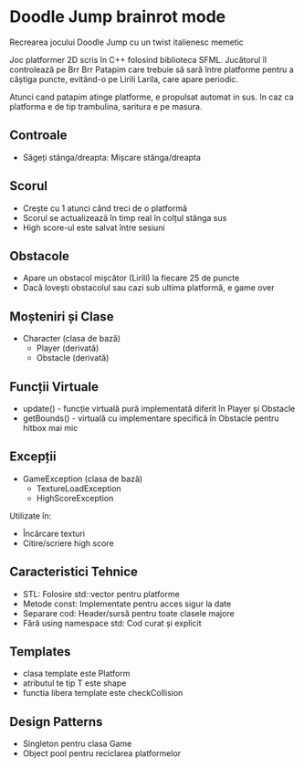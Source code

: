 # Doodle Jump brainrot mode

Recrearea jocului Doodle Jump cu un twist italienesc memetic

Joc platformer 2D scris în C++ folosind biblioteca SFML. Jucătorul îl controlează pe Brr Brr Patapim care trebuie să sară între platforme pentru a câștiga puncte, evitând-o pe Lirili Larila, care apare periodic.

Atunci cand patapim atinge platforme, e propulsat automat in sus. In caz ca platforma e de tip trambulina, saritura e pe masura.

## Controale

- Săgeți stânga/dreapta: Mișcare stânga/dreapta

## Scorul

- Crește cu 1 atunci când treci de o platformă
- Scorul se actualizează în timp real în colțul stânga sus
- High score-ul este salvat între sesiuni

## Obstacole

- Apare un obstacol mișcător (Lirili) la fiecare 25 de puncte
- Dacă lovești obstacolul sau cazi sub ultima platformă, e game over



## Moșteniri și Clase
- Character (clasa de bază)
  - Player (derivată)
  - Obstacle (derivată)

## Funcții Virtuale
- update() - funcție virtuală pură implementată diferit în Player și Obstacle
- getBounds() - virtuală cu implementare specifică în Obstacle pentru hitbox mai mic

## Excepții
- GameException (clasa de bază)
  - TextureLoadException
  - HighScoreException

Utilizate în:
- Încărcare texturi
- Citire/scriere high score

## Caracteristici Tehnice
- STL: Folosire std::vector pentru platforme
- Metode const: Implementate pentru acces sigur la date
- Separare cod: Header/sursă pentru toate clasele majore
- Fără using namespace std: Cod curat și explicit

## Templates
- clasa template este Platform
- atributul te tip T este shape
- functia libera template este checkCollision

## Design Patterns
- Singleton pentru clasa Game
- Object pool pentru reciclarea platformelor
